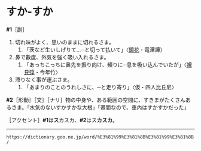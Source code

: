 # すか‐すか

**\#1**［副］
1.  切れ味がよく、思いのままに切れるさま。    
    1.  「茨など生いしげりて…─と切って払いて」〈[鏡花](https://dictionary.goo.ne.jp/word/person/%E6%B3%89%E9%8F%A1%E8%8A%B1/#jn-11630)・竜潭譚〉
2. 鼻で數度、外気を強く吸い入れるさま。    
    1.  「あっちこっちに鼻先を振り向け、頻りに─息を吸い込んでいたが」〈[裡見弴](https://dictionary.goo.ne.jp/word/person/%E3%81%95%E3%81%A8%E3%81%BF%E3%81%A8%E3%82%93/#jn-88756)・今年竹〉
3. 滯りなく事が運ぶさま。    
    1.  「あまりのことのうれしさに、─と走り寄り」〈仮・四人比丘尼〉
        

**\#2**［形動］［文］［ナリ］物の中身や、ある範囲の空間に、すきまがたくさんあるさま。「水気のないすかすかな大根」「晝間なので、車內はすかすかだった」

［アクセント］**\#1**は**ス**カスカ、**\#2**はス**カスカ**。

---
`https://dictionary.goo.ne.jp/word/%E3%81%99%E3%81%8B%E3%81%99%E3%81%8B/`